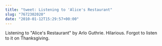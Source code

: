```yaml
---
title: "tweet: Listening to 'Alice's Restaurant"
slug: "7672302020"
date: "2010-01-12T15:29:57+00:00"
---
```

Listening to "Alice's Restaurant" by Arlo Guthrie. Hilarious. Forgot to listen to it on Thanksgiving.